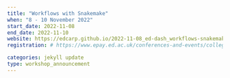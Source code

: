 ```yaml
---
title: "Workflows with Snakemake" 
when: "8 - 10 November 2022"
start_date: 2022-11-08
end_date: 2022-11-10
website: https://edcarp.github.io/2022-11-08_ed-dash_workflows-snakemake/
registration: # https://www.epay.ed.ac.uk/conferences-and-events/college-of-medicine-and-veterinary-medicine/school-of-molecular-genetic-and-population-health-sciences/igc/snakemake-nov-22

categories: jekyll update
type: workshop_announcement
--- 
```

